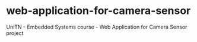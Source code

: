 # web-application-for-camera-sensor
UniTN - Embedded Systems course - Web Application for Camera Sensor project
